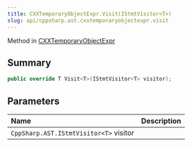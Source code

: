 ```yaml
---
title: CXXTemporaryObjectExpr.Visit(IStmtVisitor<T>)
slug: api/cppsharp.ast.cxxtemporaryobjectexpr.visit
---
```

Method in [CXXTemporaryObjectExpr](/api/cppsharp/ast/cxxtemporaryobjectexpr)

## Summary



```csharp
public override T Visit<T>(IStmtVisitor<T> visitor);
```

## Parameters

|Name|Description|
|:---|:---|
|`CppSharp.AST.IStmtVisitor<T>` visitor||

